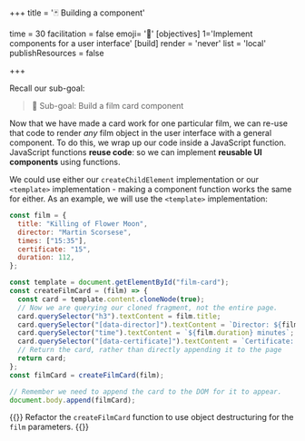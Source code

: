 +++
title = '🃏 Building a component'

time = 30
facilitation = false
emoji= '🧩'
[objectives]
    1='Implement components for a user interface'
[build]
  render = 'never'
  list = 'local'
  publishResources = false

+++

Recall our sub-goal:

> 🎯 Sub-goal: Build a film card component

Now that we have made a card work for one particular film, we can re-use that code to render _any_ film object in the user interface with a general component. To do this, we wrap up our code inside a JavaScript function. JavaScript functions **reuse code**: so we can implement **reusable UI components** using functions.

We could use either our `createChildElement` implementation or our `<template>` implementation - making a component function works the same for either. As an example, we will use the `<template>` implementation:

```js
const film = {
  title: "Killing of Flower Moon",
  director: "Martin Scorsese",
  times: ["15:35"],
  certificate: "15",
  duration: 112,
};

const template = document.getElementById("film-card");
const createFilmCard = (film) => {
  const card = template.content.cloneNode(true);
  // Now we are querying our cloned fragment, not the entire page.
  card.querySelector("h3").textContent = film.title;
  card.querySelector("[data-director]").textContent = `Director: ${film.director}`;
  card.querySelector("time").textContent = `${film.duration} minutes`;
  card.querySelector("[data-certificate]").textContent = `Certificate: ${film.certificate}`;
  // Return the card, rather than directly appending it to the page
  return card;
};
const filmCard = createFilmCard(film);

// Remember we need to append the card to the DOM for it to appear.
document.body.append(filmCard);
```

{{<note type="exercise" title="Exercise: Use destructuring">}}
Refactor the `createFilmCard` function to use object destructuring for the `film` parameters.
{{</note>}}
